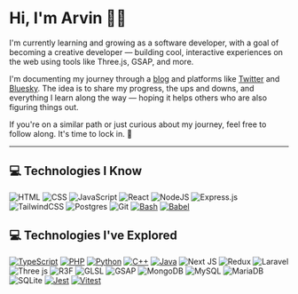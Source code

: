# Hi, I'm Arvin 👋🏻

I'm currently learning and growing as a software developer, with a goal of becoming a creative developer — building cool, interactive experiences on the web using tools like Three.js, GSAP, and more.

I'm documenting my journey through a [blog](https://blog.arvinagarcia.com/) and platforms like [Twitter](https://x.com/arvingarciabtw) and [Bluesky](https://bsky.app/profile/arvingarciabtw.bsky.social). The idea is to share my progress, the ups and downs, and everything I learn along the way — hoping it helps others who are also figuring things out.

If you're on a similar path or just curious about my journey, feel free to follow along. It's time to lock in. 🚀

---
## 💻 Technologies I Know
![HTML](https://img.shields.io/badge/HTML5-%23E34F26.svg?style=flat&logo=html5&logoColor=white)
![CSS](https://img.shields.io/badge/CSS3-%231572B6.svg?style=flat&logo=css&logoColor=white)
![JavaScript](https://img.shields.io/badge/JavaScript-%23323330.svg?style=flat&logo=javascript&logoColor=%23F7DF1E)
![React](https://img.shields.io/badge/React-%2320232a.svg?style=flat&logo=react&logoColor=%2361DAFB)
![NodeJS](https://img.shields.io/badge/Node.js-6DA55F?style=flat&logo=node.js&logoColor=white)
![Express.js](https://img.shields.io/badge/Express.js-%23404d59.svg?style=flat&logo=express&logoColor=%2361DAFB) 
![TailwindCSS](https://img.shields.io/badge/TailwindCSS-%2338B2AC.svg?style=flat&logo=tailwind-css&logoColor=white)
![Postgres](https://img.shields.io/badge/PostgreSQL-%23316192.svg?style=flat&logo=postgresql&logoColor=white)
![Git](https://img.shields.io/badge/Git-%23F05033.svg?style=flat&logo=git&logoColor=white)
[![Bash](https://img.shields.io/badge/Bash-4EAA25?logo=gnubash&logoColor=fff)](#)
[![Babel](https://img.shields.io/badge/Babel-F9DC3E?logo=babel&logoColor=000)](#)

## 💻 Technologies I've Explored
[![TypeScript](https://img.shields.io/badge/TypeScript-3178C6?logo=typescript&logoColor=fff)](#)
[![PHP](https://img.shields.io/badge/PHP-%23777BB4.svg?&logo=php&logoColor=white)](#)
[![Python](https://img.shields.io/badge/Python-3776AB?logo=python&logoColor=fff)](#)
[![C++](https://img.shields.io/badge/C++-%2300599C.svg?logo=c%2B%2B&logoColor=white)](#)
[![Java](https://img.shields.io/badge/Java-%23ED8B00.svg?logo=openjdk&logoColor=white)](#)
![Next JS](https://img.shields.io/badge/Next.js-black?style=flat&logo=next.js&logoColor=white)
![Redux](https://img.shields.io/badge/Redux-%23593d88.svg?style=flat&logo=redux&logoColor=white)
![Laravel](https://img.shields.io/badge/Laravel-%23FF2D20.svg?style=flat&logo=laravel&logoColor=white)
![Three js](https://img.shields.io/badge/Three.js-black?style=flat&logo=three.js&logoColor=white)
![R3F](https://img.shields.io/badge/React%20Three%20Fiber-black?style=flat&logo=react&logoColor=white)
![GLSL](https://img.shields.io/badge/GLSL-990000?logo=opengl&logoColor=white&style=flat)
![GSAP](https://img.shields.io/badge/GSAP-88CE02?style=flat&logo=greensock&logoColor=white)
![MongoDB](https://img.shields.io/badge/MongoDB-%234ea94b.svg?style=flat&logo=mongodb&logoColor=white)
![MySQL](https://img.shields.io/badge/MySQL-4479A1.svg?style=flat&logo=mysql&logoColor=white)
![MariaDB](https://img.shields.io/badge/MariaDB-003545?style=flat&logo=mariadb&logoColor=white)
![SQLite](https://img.shields.io/badge/SQLite-%2307405e.svg?style=flat&logo=sqlite&logoColor=white)
[![Jest](https://img.shields.io/badge/Jest-C21325?logo=jest&logoColor=fff)](#)
[![Vitest](https://img.shields.io/badge/Vitest-6E9F18?logo=vitest&logoColor=fff)](#)
